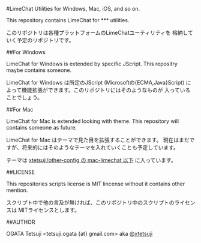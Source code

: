 #LimeChat Utilities for Windows, Mac, iOS, and so on.

This repository contains LimeChat for *** utilities.

このリポジトリは各種プラットフォームのLimeChatユーティリティを
格納していく予定のリポジトリです。

##For Windows

LimeChat for Windows is extended by specific JScript.
This repositry maybe contains someone.

LimeChat for Windows は所定のJScript (Microsoftの{ECMA,Java}Script)
によって機能拡張ができます。このリポジトリにはそのようなものが
入っていることでしょう。

##For Mac

LimeChat for Mac is extended looking with theme.
This repository will contains someone as future.

LimeChat for Mac はテーマで見た目を拡張することができます。
現在はまだですが、将来的にはそのようなテーマを入れていくことも予定しています。

テーマは [xtetsuji/other-config の mac-limechat 以下](https://github.com/xtetsuji/other-config/tree/master/mac-limechat) に入っています。

##LICENSE

This repositories scripts license is MIT lincense
without it contains other mention.

スクリプト中で他の言及が無ければ、このリポジトリ中のスクリプトのライセンスは
MITライセンスとします。

##AUTHOR

OGATA Tetsuji \<tetsuji.ogata {at} gmail.com\>
aka [@xtetsuji](https://twitter.com/xtetsuji)
